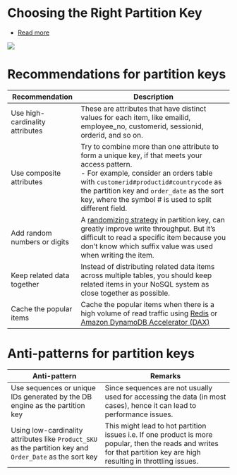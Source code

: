# Choosing the Right Partition Key
- [Read more](https://aws.amazon.com/blogs/database/choosing-the-right-dynamodb-partition-key/)

![](https://d2908q01vomqb2.cloudfront.net/887309d048beef83ad3eabf2a79a64a389ab1c9f/2018/09/10/dynamodb-partition-key-1.gif)

# Recommendations for partition keys

| Recommendation                  | Description                                                                                                                                                                                                                                                                                            |
|---------------------------------|--------------------------------------------------------------------------------------------------------------------------------------------------------------------------------------------------------------------------------------------------------------------------------------------------------|
| Use high-cardinality attributes | These are attributes that have distinct values for each item, like emailid, employee_no, customerid, sessionid, orderid, and so on.                                                                                                                                                                    |
| Use composite attributes        | Try to combine more than one attribute to form a unique key, if that meets your access pattern. <br/>- For example, consider an orders table with `customerid#productid#countrycode` as the partition key and `order_date` as the sort key, where the symbol # is used to split different field.       |
| Add random numbers or digits    | A [randomizing strategy](https://docs.aws.amazon.com/amazondynamodb/latest/developerguide/bp-partition-key-sharding.html) in partition key, can greatly improve write throughput. But it’s difficult to read a specific item because you don’t know which suffix value was used when writing the item. |
| Keep related data together      | Instead of distributing related data items across multiple tables, you should keep related items in your NoSQL system as close together as possible.                                                                                                                                                   |
| Cache the popular items         | Cache the popular items when there is a high volume of read traffic using [Redis](../../In-Memory-DB/Redis/Readme.md) or [Amazon DynamoDB Accelerator (DAX)](../../../2_AWSServices/6_DatabaseServices/AmazonDynamoDB/DynamoDBAccelerator.md)                                                                       |

# Anti-patterns for partition keys

| Anti-pattern                                                                                              | Remarks                                                                                                                                                                |
|-----------------------------------------------------------------------------------------------------------|------------------------------------------------------------------------------------------------------------------------------------------------------------------------|
| Use sequences or unique IDs generated by the DB engine as the partition key                               | Since sequences are not usually used for accessing the data (in most cases), hence it can lead to performance issues.                                                  |
| Using low-cardinality attributes like `Product_SKU` as the partition key and `Order_Date` as the sort key | This might lead to hot partition issues i.e. If one product is more popular, then the reads and writes for that partition key are high resulting in throttling issues. |